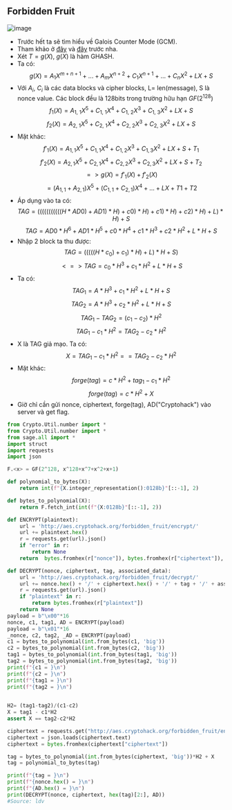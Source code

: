 
## Forbidden Fruit
![image](https://hackmd.io/_uploads/Hk0AjRj5T.png)
- Trước hết ta sẽ tìm hiểu về Galois Counter Mode (GCM).
- Tham khảo ở [đây](https://eprint.iacr.org/2016/475.pdf)  và [đây](https://www.youtube.com/watch?v=V2TlG3JbGp0&t=40s) trước nha.
- Xét $T= g(X)$, $g(X)$ là hàm GHASH.
- Ta có:
$$g(X)= A_1X^{m+n+1}+ ...+ A_mX^{n+2}+ C_1X^{n+1}+...+ C_nX^2+ LX+ S$$
- Với $A_i,\ C_i$ là các data blocks và cipher blocks, L= len(message), S là nonce value. Các block đều là 128bits trong trường hữu hạn $GF(2^{128})$
$$f_1(X)= A_{1,\ 1}X^5+ C_{1,\ 1}X^4+ C_{1,\ 2}X^3+ C_{1,\ 3}X^2+ LX+ S$$ $$f_2(X)= A_{2,\ 1}X^5+ C_{2,\ 1}X^4+ C_{2,\ 2}X^3+ C_{2,\ 3}X^2+ LX+ S$$
- Mặt khác:
$$f'_1(X)=A_{1,1}X^5+C_{1,1}X^4+C_{1,2}X^3+C_{1,3}X^2+LX+S+T_1$$ $$f'_2(X)=A_{2,1}X^5+C_{2,1}X^4+C_{2,2}X^3+C_{2,3}X^2+LX+S+T_2$$
$$=> g(X)= f'_1(X)+f'_2(X)$$ $$= (A_{1,1}+ A_{2,1})X^5+ (C_{1,1}+ C_{2,1})X^4+...+ LX +T1 +T2$$
- Áp dụng vào ta có:
$$TAG = (((((((((((H * AD0) + AD1) * H) + c0) * H) + c1) * H) + c2) * H) + L) * H) + S$$
 $$TAG = AD0*H^6 + AD1*H^5 + c0*H^4 + c1*H^3 + c2*H^2 + L*H + S$$
- Nhập 2 block ta thu được:
   $$TAG = (((((H * c_0) + c_1) * H) + L) * H + S)$$ $$<=> TAG = c_0*H^3 + c_1*H^2 + L*H + S$$
- Ta có:
       $$TAG_1 = A*H^3 + c_1*H^2 + L*H + S$$ $$TAG_2 = A*H^3 + c_2*H^2 + L*H + S$$ $$ TAG_1 - TAG_2 = (c_1-c_2)*H^2$$ $$TAG_1 - c_1*H^2 = TAG_2 - c_2*H^2$$
- X là TAG giả mạo. Ta có:
$$X = TAG_1 - c_1*H^2 == TAG_2 - c_2*H^2$$
- Mặt khác: 
   $$ forge(tag) = c*H^2 + tag_1 - c_1*H^2 $$ $$ forge(tag) = c*H^2 + X $$
 - Giờ chỉ cần gửi nonce, ciphertext, forge(tag), AD("Cryptohack") vào server và get flag.
```Python
from Crypto.Util.number import *
from Crypto.Util.number import *
from sage.all import *
import struct
import requests
import json

F.<x> = GF(2^128, x^128+x^7+x^2+x+1)

def polynomial_to_bytes(X):
    return int(f"{X.integer_representation():0128b}"[::-1], 2)

def bytes_to_polynomial(X):
    return F.fetch_int(int(f"{X:0128b}"[::-1], 2))

def ENCRYPT(plaintext):
    url = 'http://aes.cryptohack.org/forbidden_fruit/encrypt/'
    url += plaintext.hex()
    r = requests.get(url).json()
    if "error" in r:
        return None
    return  bytes.fromhex(r["nonce"]), bytes.fromhex(r["ciphertext"]), bytes.fromhex(r["tag"]), bytes.fromhex(r["associated_data"])

def DECRYPT(nonce, ciphertext, tag, associated_data):
    url = 'http://aes.cryptohack.org/forbidden_fruit/decrypt/'
    url += nonce.hex() + '/' + ciphertext.hex() + '/' + tag + '/' + associated_data.hex()
    r = requests.get(url).json()
    if "plaintext" in r:
        return bytes.fromhex(r["plaintext"])
    return None
payload = b"\x00"*16
nonce, c1, tag1, AD = ENCRYPT(payload)
payload = b"\x01"*16
_nonce, c2, tag2, _AD = ENCRYPT(payload)
c1 = bytes_to_polynomial(int.from_bytes(c1, 'big'))
c2 = bytes_to_polynomial(int.from_bytes(c2, 'big'))
tag1 = bytes_to_polynomial(int.from_bytes(tag1, 'big'))
tag2 = bytes_to_polynomial(int.from_bytes(tag2, 'big'))
print(f"{c1 = }\n")
print(f"{c2 = }\n")
print(f"{tag1 = }\n")
print(f"{tag2 = }\n")
    

H2= (tag1-tag2)/(c1-c2)
X = tag1 - c1*H2
assert X == tag2-c2*H2

ciphertext = requests.get("http://aes.cryptohack.org/forbidden_fruit/encrypt/" + (b"give me the flag").hex())
ciphertext = json.loads(ciphertext.text)
ciphertext = bytes.fromhex(ciphertext["ciphertext"])

tag = bytes_to_polynomial(int.from_bytes(ciphertext, 'big'))*H2 + X
tag = polynomial_to_bytes(tag)

print(f"{tag = }\n")
print(f"{nonce.hex() = }\n")
print(f"{AD.hex() = }\n")
print(DECRYPT(nonce, ciphertext, hex(tag)[2:], AD))
#Source: ldv
```
